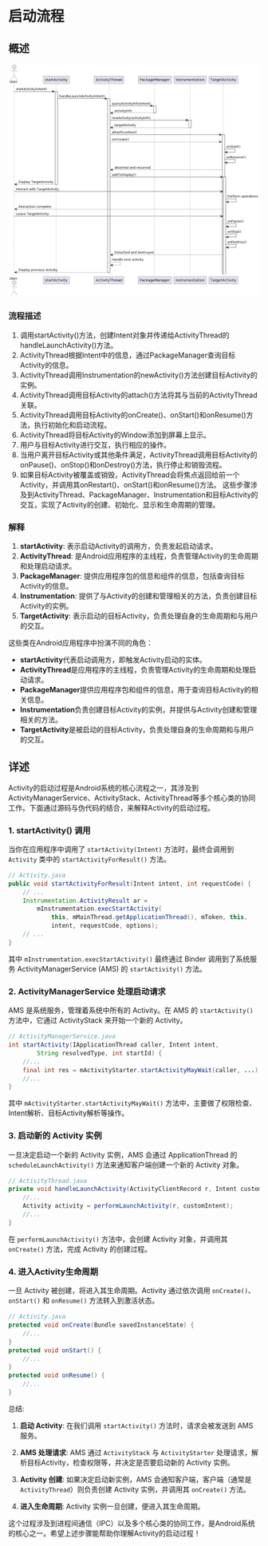 # 启动流程

## 概述

![](img/20231013164806.png)

### 流程描述
1. 调用startActivity()方法，创建Intent对象并传递给ActivityThread的handleLaunchActivity()方法。
2. ActivityThread根据Intent中的信息，通过PackageManager查询目标Activity的信息。
3. ActivityThread调用Instrumentation的newActivity()方法创建目标Activity的实例。
4. ActivityThread调用目标Activity的attach()方法将其与当前的ActivityThread关联。
5. ActivityThread调用目标Activity的onCreate()、onStart()和onResume()方法，执行初始化和启动流程。
6. ActivityThread将目标Activity的Window添加到屏幕上显示。
7. 用户与目标Activity进行交互，执行相应的操作。
8. 当用户离开目标Activity或其他条件满足，ActivityThread调用目标Activity的onPause()、onStop()和onDestroy()方法，执行停止和销毁流程。
9. 如果目标Activity被覆盖或销毁，ActivityThread会将焦点返回给前一个Activity，并调用其onRestart()、onStart()和onResume()方法。
这些步骤涉及到ActivityThread、PackageManager、Instrumentation和目标Activity的交互，实现了Activity的创建、初始化、显示和生命周期的管理。

### 解释

1. **startActivity**: 表示启动Activity的调用方，负责发起启动请求。
2. **ActivityThread**: 是Android应用程序的主线程，负责管理Activity的生命周期和处理启动请求。
3. **PackageManager**: 提供应用程序包的信息和组件的信息，包括查询目标Activity的信息。
4. **Instrumentation**: 提供了与Activity的创建和管理相关的方法，负责创建目标Activity的实例。
5. **TargetActivity**: 表示启动的目标Activity，负责处理自身的生命周期和与用户的交互。

这些类在Android应用程序中扮演不同的角色：
- **startActivity**代表启动调用方，即触发Activity启动的实体。
- **ActivityThread**是应用程序的主线程，负责管理Activity的生命周期和处理启动请求。
- **PackageManager**提供应用程序包和组件的信息，用于查询目标Activity的相关信息。
- **Instrumentation**负责创建目标Activity的实例，并提供与Activity创建和管理相关的方法。
- **TargetActivity**是被启动的目标Activity，负责处理自身的生命周期和与用户的交互。

## 详述

Activity的启动过程是Android系统的核心流程之一，其涉及到ActivityManagerService、ActivityStack、ActivityThread等多个核心类的协同工作。下面通过源码与伪代码的结合，来解释Activity的启动过程。

### 1. startActivity() 调用
当你在应用程序中调用了 `startActivity(Intent)` 方法时，最终会调用到 `Activity` 类中的 `startActivityForResult()` 方法。

```java
// Activity.java
public void startActivityForResult(Intent intent, int requestCode) {
    // ...
    Instrumentation.ActivityResult ar =
        mInstrumentation.execStartActivity(
            this, mMainThread.getApplicationThread(), mToken, this,
            intent, requestCode, options);
    // ...
}
```
其中 `mInstrumentation.execStartActivity()` 最终通过 Binder 调用到了系统服务 ActivityManagerService (AMS) 的 `startActivity()` 方法。

### 2. ActivityManagerService 处理启动请求
AMS 是系统服务，管理着系统中所有的 Activity。在 AMS 的 `startActivity()` 方法中，它通过 ActivityStack 来开始一个新的 Activity。

```java
// ActivityManagerService.java
int startActivity(IApplicationThread caller, Intent intent,
        String resolvedType, int startId) {
    //...
    final int res = mActivityStarter.startActivityMayWait(caller, ...);
    //...
}
```
其中 `mActivityStarter.startActivityMayWait()` 方法中，主要做了权限检查、Intent解析、目标Activity解析等操作。

### 3. 启动新的 Activity 实例
一旦决定启动一个新的 Activity 实例，AMS 会通过 ApplicationThread 的 `scheduleLaunchActivity()` 方法来通知客户端创建一个新的 Activity 对象。

```java
// ActivityThread.java
private void handleLaunchActivity(ActivityClientRecord r, Intent customIntent) {
    //...
    Activity activity = performLaunchActivity(r, customIntent);
    //...
}
```
在 `performLaunchActivity()` 方法中，会创建 Activity 对象，并调用其 `onCreate()` 方法，完成 Activity 的创建过程。

### 4. 进入Activity生命周期
一旦 Activity 被创建，将进入其生命周期。Activity 通过依次调用 `onCreate()`、`onStart()` 和 `onResume()` 方法转入到激活状态。

```java
// Activity.java
protected void onCreate(Bundle savedInstanceState) { 
    //...
}
protected void onStart() {
    //...
}
protected void onResume() {
    //...
}
```

总结:
1. **启动 Activity**: 在我们调用 `startActivity()` 方法时，请求会被发送到 AMS 服务。
   
2. **AMS 处理请求**: AMS 通过 `ActivityStack` 与 `ActivityStarter` 处理请求，解析目标Activity，检查权限等，并决定是否要启动新的 Activity 实例。
   
3. **Activity 创建**: 如果决定启动新实例，AMS 会通知客户端，客户端（通常是 `ActivityThread`）则负责创建 Activity 实例，并调用其 `onCreate()` 方法。
   
4. **进入生命周期**: Activity 实例一旦创建，便进入其生命周期。

这个过程涉及到进程间通信（IPC）以及多个核心类的协同工作，是Android系统的核心之一。希望上述步骤能帮助你理解Activity的启动过程！